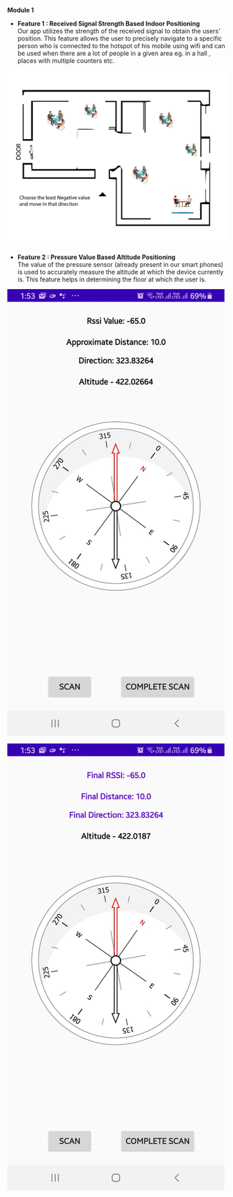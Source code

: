 **Module 1**
- **Feature 1 : Received Signal Strength Based Indoor Positioning**  
Our app utilizes the strength of the received signal to obtain the users’ position. This feature allows the user to precisely navigate to a specific person who is connected to the hotspot of his mobile using wifi and can be used when there are a lot of people in a given area eg. in a hall , places with multiple counters etc.

![RSSI Gif](https://github.com/freakypandit/CK139_TITANS007/blob/master/Resources/RSSI%20Distance%20Model/animation.gif?raw=true)

- **Feature 2 : Pressure Value Based Altitude Positioning**  
The value of the pressure sensor (already present in our smart phones) is used to accurately measure the altitude at which the device currently is. This feature helps in determining the floor at which the user is. 

![RSSI App](https://github.com/freakypandit/CK139_TITANS007/blob/master/Resources/RSSI%20Distance%20Model/WhatsApp%20Image%202020-08-02%20at%201.53.53%20PM.jpeg?raw=true)  

![RSSI App](https://github.com/freakypandit/CK139_TITANS007/blob/master/Resources/RSSI%20Distance%20Model/WhatsApp%20Image%202020-08-02%20at%201.53.53%20PM%20(1).jpeg?raw=true)
